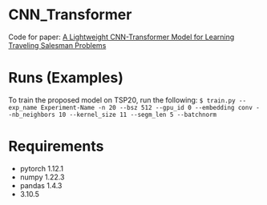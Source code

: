 # CNN_Transformer
Code for paper: [A Lightweight CNN-Transformer Model for Learning Traveling Salesman Problems](https://arxiv.org/abs/2305.01883)

# Runs (Examples)
To train the proposed model on TSP20, run the following:
`$ train.py --exp_name Experiment-Name -n 20 --bsz 512 --gpu_id 0 --embedding conv --nb_neighbors 10 --kernel_size 11 --segm_len 5 --batchnorm`


# Requirements
- pytorch 1.12.1
- numpy 1.22.3
- pandas 1.4.3
- 3.10.5
